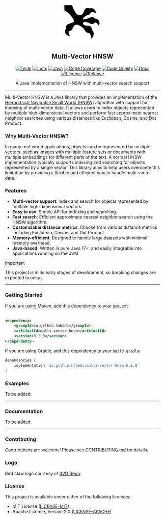 <div align="center">
  <picture>
    <img alt="Multi-Vector HNSW Logo" src="logo.svg" height="25%" width="25%">
  </picture>
<br>

<h2>Multi-Vector HNSW</h2>

[![Tests](https://img.shields.io/github/actions/workflow/status/habedi/multi-vector-hnsw/tests.yml?label=tests&style=flat&labelColor=282c34&logo=github)](https://github.com/habedi/multi-vector-hnsw/actions/workflows/tests.yml)
[![Lints](https://img.shields.io/github/actions/workflow/status/habedi/multi-vector-hnsw/lints.yml?label=lint&style=flat&labelColor=282c34&logo=github)](https://github.com/habedi/multi-vector-hnsw/actions/workflows/lints.yml)
[![Java](https://img.shields.io/badge/java-%3E=17-007ec6?style=flat&labelColor=282c34&logo=java)](https://openjdk.org)
[![Code Coverage](https://img.shields.io/codecov/c/github/habedi/multi-vector-hnsw?style=flat&labelColor=282c34&logo=codecov)](https://codecov.io/gh/habedi/multi-vector-hnsw)
[![Code Quality](https://img.shields.io/codefactor/grade/github/habedi/multi-vector-hnsw?style=flat&labelColor=282c34&logo=codefactor)](https://www.codefactor.io/repository/github/habedi/multi-vector-hnsw)
[![Docs](https://img.shields.io/badge/docs-latest-007ec6?style=flat&labelColor=282c34&logo=readthedocs)](docs)
[![License](https://img.shields.io/badge/license-MIT%2FApache--2.0-007ec6?style=flat&labelColor=282c34&logo=open-source-initiative)](https://github.com/habedi/multi-vector-hnsw)
[![Release](https://img.shields.io/github/release/habedi/multi-vector-hnsw.svg?style=flat&labelColor=282c34&logo=github)](https://github.com/habedi/multi-vector-hnsw/releases/latest)

A Java implementation of HNSW with multi-vector search support

</div>

---

Multi-Vector HNSW is a Java library that provides an implementation of
the [Hierarchical Navigable Small World (HNSW)](https://arxiv.org/abs/1603.09320) algorithm with support for indexing of
multi-vector data.
It allows users to index objects represented by multiple high-dimensional vectors and perform fast approximate nearest neighbor
searches using various distances like Euclidean, Cosine, and Dot Product.

### Why Multi-Vector HNSW?

In many real-world applications, objects can be represented by multiple vectors, such as images with multiple feature sets
or documents with multiple embeddings for different parts of the text.
A normal HNSW implementation typically supports indexing and searching for objects represented by a single vector.
This library aims to help users overcome this limitation by providing a flexible and efficient way to handle multi-vector data.

### Features

- **Multi-vector support**: Index and search for objects represented by multiple high-dimensional vectors.
- **Easy to use**: Simple API for indexing and searching.
- **Fast search**: Efficient approximate nearest neighbor search using the HNSW algorithm.
- **Customizable distance metrics**: Choose from various distance metrics including Euclidean, Cosine, and Dot Product.
- **Memory-efficient**: Designed to handle large datasets with minimal memory overhead.
- **Java-based**: Written in pure Java 17+, and easily integrable into applications running on the JVM.

> [!IMPORTANT]
> This project is in its early stages of development, so breaking changes are expected to occur.

---

### Getting Started

If you are using Maven, add this dependency to your `pom.xml`:

```xml

<dependency>
    <groupId>io.github.habedi</groupId>
    <artifactId>multi-vector-hnsw</artifactId>
    <version>0.2.0</version>
</dependency>
```

If you are using Gradle, add this dependency to your `build.gradle`:

```groovy
dependencies {
    implementation 'io.github.habedi:multi-vector-hnsw:0.2.0'
}
```

### Examples

To be added.

---

### Documentation

To be added.

---

### Contributing

Contributions are welcome!
Please see [CONTRIBUTING.md](CONTRIBUTING.md) for details.

### Logo

Bird claw logo courtesy of [SVG Repo](https://www.svgrepo.com/svg/499015/bird-claw).

### License

This project is available under either of the following licenses:

* MIT License ([LICENSE-MIT](LICENSE-MIT))
* Apache License, Version 2.0 ([LICENSE-APACHE](LICENSE-APACHE))
